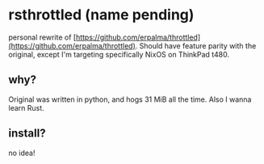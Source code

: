 # rsthrottled (name pending)

personal rewrite of [https://github.com/erpalma/throttled](https://github.com/erpalma/throttled).
Should have feature parity with the original, except I'm targeting specifically NixOS on ThinkPad t480.

## why?

Original was written in python, and hogs 31 MiB all the time. Also I wanna learn Rust.

## install?

no idea!

